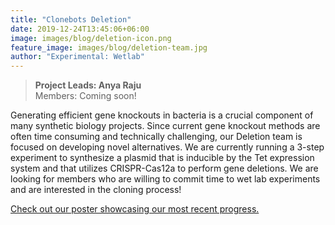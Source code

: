 ```yaml
---
title: "Clonebots Deletion"
date: 2019-12-24T13:45:06+06:00
image: images/blog/deletion-icon.png
feature_image: images/blog/deletion-team.jpg
author: "Experimental: Wetlab"
---
```

> **Project Leads: Anya Raju**\
> Members: Coming soon!

Generating efficient gene knockouts in bacteria is a crucial component of many synthetic biology projects. Since current gene knockout methods are often time consuming and technically challenging, our Deletion team is focused on developing novel alternatives. We are currently running a 3-step experiment to synthesize a plasmid that is inducible by the Tet expression system and that utilizes CRISPR-Cas12a to perform gene deletions. We are looking for members who are willing to commit time to wet lab experiments and are interested in the cloning process! 

[Check out our poster showcasing our most recent progress.](https://drive.google.com/file/d/1_oOg6OQlj9PFGcfZMwB9Z6RXgrOVjirT/view?usp=sharing)